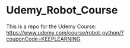 # Udemy_Robot_Course
This is a repo for the Udemy Course: https://www.udemy.com/course/robot-python/?couponCode=KEEPLEARNING
